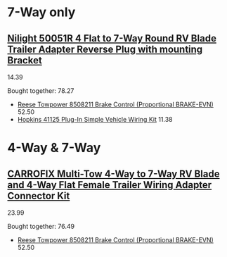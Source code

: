 # 7-Way only
## [Nilight 50051R 4 Flat to 7-Way Round RV Blade Trailer Adapter Reverse Plug with mounting Bracket](https://www.amazon.com/dp/B07WCTNDWV)
14.39

Bought together: 78.27
- [Reese Towpower 8508211 Brake Control (Proportional BRAKE-EVN)](https://www.amazon.com/Reese-Towpower-8508211-Proportional-Brake-EVN/dp/B01M59QRWK) 52.50
- [Hopkins 41125 Plug-In Simple Vehicle Wiring Kit](https://www.amazon.com/Hopkins-41125-Simple-Vehicle-Wiring/dp/B0002Q7BZ4) 11.38

# 4-Way & 7-Way
## [CARROFIX Multi-Tow 4-Way to 7-Way RV Blade and 4-Way Flat Female Trailer Wiring Adapter Connector Kit](https://www.amazon.com/dp/B08Q7K26Y8)
23.99

Bought together: 76.49
- [Reese Towpower 8508211 Brake Control (Proportional BRAKE-EVN)](https://www.amazon.com/Reese-Towpower-8508211-Proportional-Brake-EVN/dp/B01M59QRWK) 52.50
